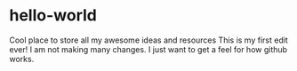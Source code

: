 # hello-world
Cool place to store all my awesome ideas and resources
This is my first edit ever! I am not making many changes. I just want to get a feel for how github works.
